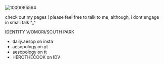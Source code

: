 ![1000085564](https://github.com/user-attachments/assets/d24aadd6-04c3-4322-b617-3d8c559c563b)

check out my pages !
please feel free to talk to me, although, i dont engage in small talk ^_^

IDENTITY V/OMORI/SOUTH PARK

- daily.aesop on insta
- aesopology on yt
- aesopology on tt
- HEROTHECOOK on IDV
  
